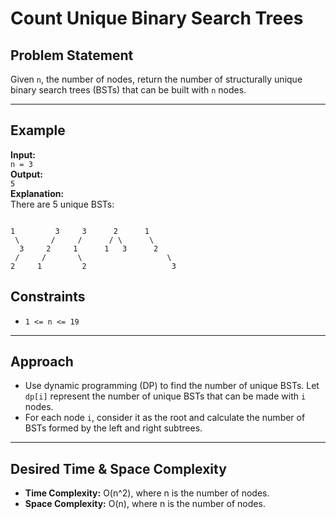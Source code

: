 # Count Unique Binary Search Trees

## Problem Statement

Given `n`, the number of nodes, return the number of structurally unique binary search trees (BSTs) that can be built with `n` nodes.

---

## Example

**Input:**  
`n = 3`  
**Output:**  
`5`  
**Explanation:**  
There are 5 unique BSTs:

```code

1         3     3      2      1
 \       /     /      / \      \
  3     2     1      1   3      2
 /     /       \                   \
2     1         2                   3
```

## Constraints

- `1 <= n <= 19`

---

## Approach

- Use dynamic programming (DP) to find the number of unique BSTs. Let `dp[i]` represent the number of unique BSTs that can be made with `i` nodes.
- For each node `i`, consider it as the root and calculate the number of BSTs formed by the left and right subtrees.

---

## Desired Time & Space Complexity

- **Time Complexity:** O(n^2), where n is the number of nodes.
- **Space Complexity:** O(n), where n is the number of nodes.
